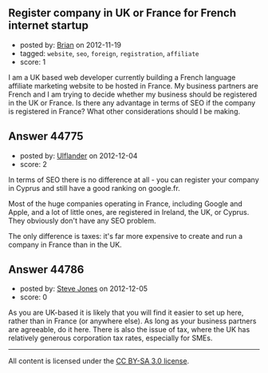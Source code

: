 ## Register company in UK or France for French internet startup

- posted by: [Brian](https://stackexchange.com/users/-1/21688-brian) on 2012-11-19
- tagged: `website`, `seo`, `foreign`, `registration`, `affiliate`
- score: 1

I am a UK based web developer currently building a French language affiliate marketing website to be hosted in France. My business partners are French and I am trying to decide whether my business should be registered in the UK or France. Is there any advantage in terms of SEO if the company is registered in France? What other considerations should I be making.


## Answer 44775

- posted by: [Ulflander](https://stackexchange.com/users/-1/21874-ulflander) on 2012-12-04
- score: 2

In terms of SEO there is no difference at all - you can register your company in Cyprus and still have a good ranking on google.fr. 

Most of the huge companies operating in France, including Google and Apple, and a lot of little ones, are registered in Ireland, the UK, or Cyprus. They obviously don't have any SEO problem.

The only difference is taxes: it's far more expensive to create and run a company in France than in the UK.


## Answer 44786

- posted by: [Steve Jones](https://stackexchange.com/users/-1/12985-steve-jones) on 2012-12-05
- score: 0

As you are UK-based it is likely that you will find it easier to set up here, rather than in France (or anywhere else). As long as your business partners are agreeable, do it here. There is also the issue of tax, where the UK has relatively generous corporation tax rates, especially for SMEs.



---

All content is licensed under the [CC BY-SA 3.0 license](https://creativecommons.org/licenses/by-sa/3.0/).
